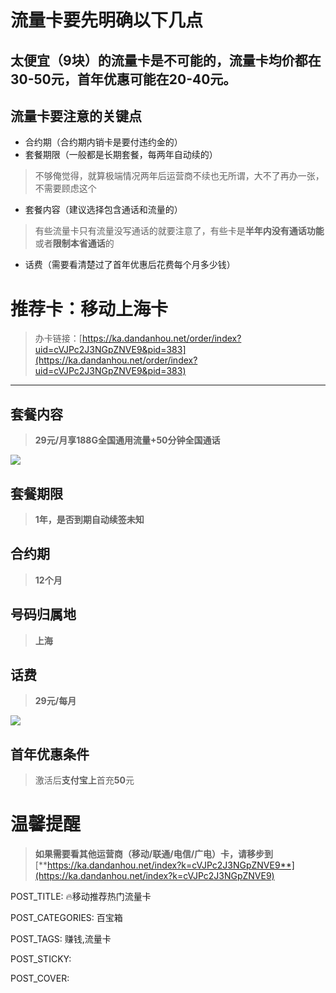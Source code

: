 
# 流量卡要先明确以下几点

## 太便宜（9块）的流量卡是不可能的，流量卡均价都在30-50元，首年优惠可能在20-40元。

## 流量卡要注意的关键点

-   合约期（合约期内销卡是要付违约金的）
-   套餐期限（一般都是长期套餐，每两年自动续的）

> 不够俺觉得，就算极端情况两年后运营商不续也无所谓，大不了再办一张，不需要顾虑这个

-   套餐内容（建议选择包含通话和流量的）

> 有些流量卡只有流量没写通话的就要注意了，有些卡是**半年内没有通话功能**或者**限制本省通话**的

-   话费（需要看清楚过了首年优惠后花费每个月多少钱）

# 推荐卡：移动上海卡

> 办卡链接：[https://ka.dandanhou.net/order/index?uid=cVJPc2J3NGpZNVE9&pid=383](https://ka.dandanhou.net/order/index?uid=cVJPc2J3NGpZNVE9&pid=383)

----------

## 套餐内容

> **29元/月享188G全国通用流量+50分钟全国通话**

![](http://www.kdocs.cn/api/v3/office/copy/UGZOdFVKSHZteDBsL2NGV2d3YTZ2WGlPQjhvNnNSTHlDbmIwbTVCQmpGSTBLNWgxZDRzckx1aG9XcERpZ25KcFBmSkVsQ2VnbUxsVSs4bGtyZndMejBpbUVSNEFLWFROWFNWajI5RkUwUCtMV2dYTytHMy9wcjlxald2dk1mTG0rQjMzaTRsR3dRT2MwVjJpaTV4Uk40bG1oNlhQNmN2OVA3dEYxcE44Smt4TlpSd3FlQnpHSG5PU3hHWDl0bmVLOTA0UVFXMXZud09GWWg5M1JHM3o1Wmw0UkkrM1M2N09HcEwvdnIzS1hUQjhPdWQ2U0VRaWI3MTMvSnpaL0p4T05xcnl3aVN2d2w4PQ==/attach/object/G3SGP3Q7AAQGY?)

## 套餐期限

> **1年，是否到期自动续签未知**

## 合约期

> **12个月**

## 号码归属地

> **上海**

## 话费

> **29元/每月**

![](http://www.kdocs.cn/api/v3/office/copy/UGZOdFVKSHZteDBsL2NGV2d3YTZ2WGlPQjhvNnNSTHlDbmIwbTVCQmpGSTBLNWgxZDRzckx1aG9XcERpZ25KcFBmSkVsQ2VnbUxsVSs4bGtyZndMejBpbUVSNEFLWFROWFNWajI5RkUwUCtMV2dYTytHMy9wcjlxald2dk1mTG0rQjMzaTRsR3dRT2MwVjJpaTV4Uk40bG1oNlhQNmN2OVA3dEYxcE44Smt4TlpSd3FlQnpHSG5PU3hHWDl0bmVLOTA0UVFXMXZud09GWWg5M1JHM3o1Wmw0UkkrM1M2N09HcEwvdnIzS1hUQjhPdWQ2U0VRaWI3MTMvSnpaL0p4T05xcnl3aVN2d2w4PQ==/attach/object/BGOWR3Q7ADAAY?)

## 首年优惠条件

> 激活后**支付宝上**首充**50**元

# 温馨提醒

> **如果需要看其他运营商（移动/联通/电信/广电）卡，请移步到**[**https://ka.dandanhou.net/index?k=cVJPc2J3NGpZNVE9**](https://ka.dandanhou.net/index?k=cVJPc2J3NGpZNVE9)

POST_TITLE: 🔥移动推荐热门流量卡

POST_CATEGORIES: 百宝箱

POST_TAGS: 赚钱,流量卡

POST_STICKY:

POST_COVER:
<!--stackedit_data:
eyJoaXN0b3J5IjpbOTAwMTA2NDVdfQ==
-->